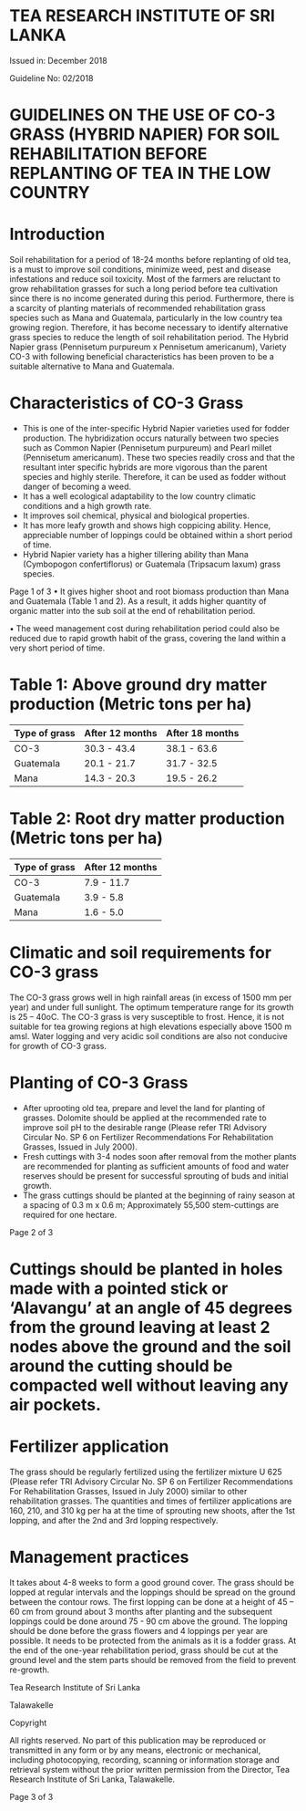# TEA RESEARCH INSTITUTE OF SRI LANKA

Issued in: December 2018

Guideline No: 02/2018

# GUIDELINES ON THE USE OF CO-3 GRASS (HYBRID NAPIER) FOR SOIL REHABILITATION BEFORE REPLANTING OF TEA IN THE LOW COUNTRY

# Introduction

Soil rehabilitation for a period of 18-24 months before replanting of old tea, is a must to improve soil conditions, minimize weed, pest and disease infestations and reduce soil toxicity. Most of the farmers are reluctant to grow rehabilitation grasses for such a long period before tea cultivation since there is no income generated during this period. Furthermore, there is a scarcity of planting materials of recommended rehabilitation grass species such as Mana and Guatemala, particularly in the low country tea growing region. Therefore, it has become necessary to identify alternative grass species to reduce the length of soil rehabilitation period. The Hybrid Napier grass (Pennisetum purpureum x Pennisetum americanum), Variety CO-3 with following beneficial characteristics has been proven to be a suitable alternative to Mana and Guatemala.

# Characteristics of CO-3 Grass

- This is one of the inter-specific Hybrid Napier varieties used for fodder production. The hybridization occurs naturally between two species such as Common Napier (Pennisetum purpureum) and Pearl millet (Pennisetum americanum). These two species readily cross and that the resultant inter specific hybrids are more vigorous than the parent species and highly sterile. Therefore, it can be used as fodder without danger of becoming a weed.
- It has a well ecological adaptability to the low country climatic conditions and a high growth rate.
- It improves soil chemical, physical and biological properties.
- It has more leafy growth and shows high coppicing ability. Hence, appreciable number of loppings could be obtained within a short period of time.
- Hybrid Napier variety has a higher tillering ability than Mana (Cymbopogon confertiflorus) or Guatemala (Tripsacum laxum) grass species.

Page 1 of 3
• It gives higher shoot and root biomass production than Mana and Guatemala (Table 1 and 2). As a result, it adds higher quantity of organic matter into the sub soil at the end of rehabilitation period.

• The weed management cost during rehabilitation period could also be reduced due to rapid growth habit of the grass, covering the land within a very short period of time.

# Table 1: Above ground dry matter production (Metric tons per ha)

|Type of grass|After 12 months|After 18 months|
|---|---|---|
|CO-3|30.3 - 43.4|38.1 - 63.6|
|Guatemala|20.1 - 21.7|31.7 - 32.5|
|Mana|14.3 - 20.3|19.5 - 26.2|

# Table 2: Root dry matter production (Metric tons per ha)

|Type of grass|After 12 months|
|---|---|
|CO-3|7.9 - 11.7|
|Guatemala|3.9 - 5.8|
|Mana|1.6 - 5.0|

# Climatic and soil requirements for CO-3 grass

The CO-3 grass grows well in high rainfall areas (in excess of 1500 mm per year) and under full sunlight. The optimum temperature range for its growth is 25 – 40oC. The CO-3 grass is very susceptible to frost. Hence, it is not suitable for tea growing regions at high elevations especially above 1500 m amsl. Water logging and very acidic soil conditions are also not conducive for growth of CO-3 grass.

# Planting of CO-3 Grass

- After uprooting old tea, prepare and level the land for planting of grasses. Dolomite should be applied at the recommended rate to improve soil pH to the desirable range (Please refer TRI Advisory Circular No. SP 6 on Fertilizer Recommendations For Rehabilitation Grasses, Issued in July 2000).
- Fresh cuttings with 3-4 nodes soon after removal from the mother plants are recommended for planting as sufficient amounts of food and water reserves should be present for successful sprouting of buds and initial growth.
- The grass cuttings should be planted at the beginning of rainy season at a spacing of 0.3 m x 0.6 m; Approximately 55,500 stem-cuttings are required for one hectare.

Page 2 of 3
# Cuttings should be planted in holes made with a pointed stick or ‘Alavangu’ at an angle of 45 degrees from the ground leaving at least 2 nodes above the ground and the soil around the cutting should be compacted well without leaving any air pockets.

# Fertilizer application

The grass should be regularly fertilized using the fertilizer mixture U 625 (Please refer TRI Advisory Circular No. SP 6 on Fertilizer Recommendations For Rehabilitation Grasses, Issued in July 2000) similar to other rehabilitation grasses. The quantities and times of fertilizer applications are 160, 210, and 310 kg per ha at the time of sprouting new shoots, after the 1st lopping, and after the 2nd and 3rd lopping respectively.

# Management practices

It takes about 4-8 weeks to form a good ground cover. The grass should be lopped at regular intervals and the loppings should be spread on the ground between the contour rows. The first lopping can be done at a height of 45 – 60 cm from ground about 3 months after planting and the subsequent loppings could be done around 75 - 90 cm above the ground. The lopping should be done before the grass flowers and 4 loppings per year are possible. It needs to be protected from the animals as it is a fodder grass. At the end of the one-year rehabilitation period, grass should be cut at the ground level and the stem parts should be removed from the field to prevent re-growth.

Tea Research Institute of Sri Lanka

Talawakelle

Copyright

All rights reserved. No part of this publication may be reproduced or transmitted in any form or by any means, electronic or mechanical, including photocopying, recording, scanning or information storage and retrieval system without the prior written permission from the Director, Tea Research Institute of Sri Lanka, Talawakelle.

Page 3 of 3